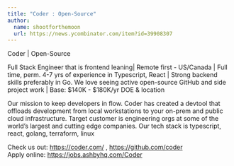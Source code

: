 ```yaml
---
title: "Coder : Open-Source"
author:
  name: shootforthemoon
  url: https://news.ycombinator.com/item?id=39908307
---
```

Coder | Open-Source

Full Stack Engineer that is frontend leaning| Remote first - US&#x2F;Canada | Full time, perm. 4-7 yrs of experience in Typescript, React | Strong backend skills preferably in Go. We love seeing active open-source GitHub and side project work | Base: $140K - $180K&#x2F;yr DOE &amp; location

Our mission to keep developers in flow. Coder has created a devtool that offloads development from local workstations to your on-prem and public cloud infrastructure. Target customer is engineering orgs at some of the world’s largest and cutting edge companies. Our tech stack is typescript, react, golang, terraform, linux

Check us out: <a href="https:&#x2F;&#x2F;coder.com&#x2F;" rel="nofollow">https:&#x2F;&#x2F;coder.com&#x2F;</a> , <a href="https:&#x2F;&#x2F;github.com&#x2F;coder">https:&#x2F;&#x2F;github.com&#x2F;coder</a>  
Apply online: <a href="https:&#x2F;&#x2F;jobs.ashbyhq.com&#x2F;Coder">https:&#x2F;&#x2F;jobs.ashbyhq.com&#x2F;Coder</a>
